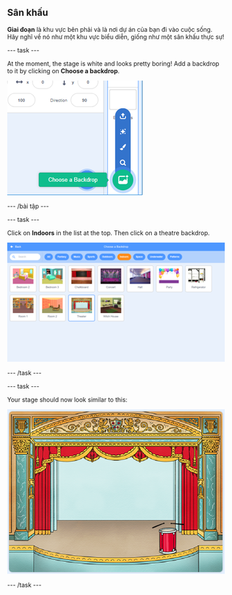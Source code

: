 ## Sân khấu

**Giai đoạn** là khu vực bên phải và là nơi dự án của bạn đi vào cuộc sống. Hãy nghĩ về nó như một khu vực biểu diễn, giống như một sân khấu thực sự!

\--- task \---

At the moment, the stage is white and looks pretty boring! Add a backdrop to it by clicking on **Choose a backdrop**.

![screenshot](images/band-stage-choose.png)

\--- /bài tập \---

\--- task \---

Click on **Indoors** in the list at the top. Then click on a theatre backdrop.

![screenshot](images/band-backdrop.png)

\--- /task \---

\--- task \---

Your stage should now look similar to this:

![screenshot](images/band-stage.png)

\--- /task \---